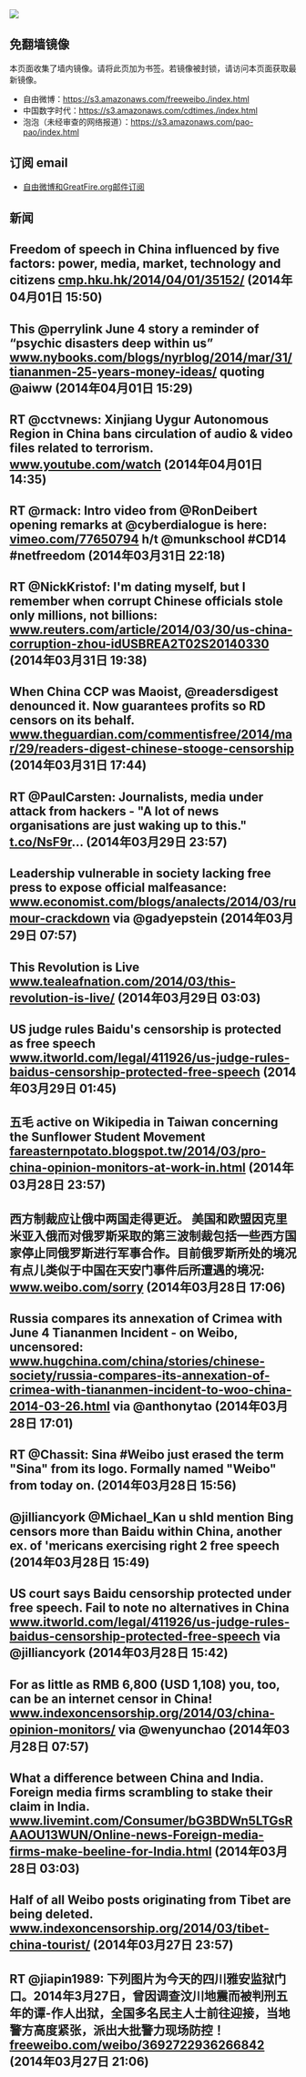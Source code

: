 <img src="https://raw.githubusercontent.com/greatfire/z/master/logos.gif" />

## 免翻墙镜像
本页面收集了墙内镜像。请将此页加为书签。若镜像被封锁，请访问本页面获取最新镜像。
* 自由微博：https://s3.amazonaws.com/freeweibo./index.html
* 中国数字时代：https://s3.amazonaws.com/cdtimes./index.html
* 泡泡（未经审查的网络报道）：https://s3.amazonaws.com/pao-pao/index.html

## 订阅 email
* <a href="https://greatfire.us7.list-manage.com/subscribe?u=854fca58782082e0cbdf204a0&id=c78949b93c">自由微博和GreatFire.org邮件订阅</a>
		
## 新闻
Freedom of speech in China influenced by five factors: power, media, market, technology and citizens <a href="http://cmp.hku.hk/2014/04/01/35152/?utm_source=twitterfeed&utm_medium=twitter">cmp.hku.hk/2014/04/01/35152/</a> (2014年04月01日 15:50)
 ---
This @perrylink June 4 story a reminder of “psychic disasters deep within us” <a href="http://www.nybooks.com/blogs/nyrblog/2014/mar/31/tiananmen-25-years-money-ideas/">www.nybooks.com/blogs/nyrblog/2014/mar/31/tiananmen-25-years-money-ideas/</a> quoting @aiww (2014年04月01日 15:29)
 ---
RT @cctvnews: Xinjiang Uygur Autonomous Region in China bans circulation of audio &amp; video files related to terrorism. <a href="http://www.youtube.com/watch?v=rX0K8rr3RWw&list=PLt-M8o1W_GdSherIG5KY36Wp4Vj0qiqG5">www.youtube.com/watch</a> (2014年04月01日 14:35)
 ---
RT @rmack: Intro video from @RonDeibert opening remarks at @cyberdialogue is here: <a href="http://vimeo.com/77650794">vimeo.com/77650794</a> h/t @munkschool #CD14 #netfreedom (2014年03月31日 22:18)
 ---
RT @NickKristof: I'm dating myself, but I remember when corrupt Chinese officials stole only millions, not billions: <a href="http://www.reuters.com/article/2014/03/30/us-china-corruption-zhou-idUSBREA2T02S20140330">www.reuters.com/article/2014/03/30/us-china-corruption-zhou-idUSBREA2T02S20140330</a> (2014年03月31日 19:38)
 ---
When China CCP was Maoist, @readersdigest denounced it. Now guarantees profits so RD censors on its behalf.   <a href="http://www.theguardian.com/commentisfree/2014/mar/29/readers-digest-chinese-stooge-censorship?CMP=twt_gu">www.theguardian.com/commentisfree/2014/mar/29/readers-digest-chinese-stooge-censorship</a> (2014年03月31日 17:44)
 ---
RT @PaulCarsten: Journalists, media under attack from hackers - "A lot of news organisations are just waking up to this." <a href="http://t.co/NsF9r">t.co/NsF9r</a>… (2014年03月29日 23:57)
 ---
Leadership vulnerable in society lacking free press to expose official malfeasance: <a href="http://www.economist.com/blogs/analects/2014/03/rumour-crackdown?utm_content=bufferfbde3&utm_medium=social&utm_source=twitter.com&utm_campaign=buffer">www.economist.com/blogs/analects/2014/03/rumour-crackdown</a> via @gadyepstein (2014年03月29日 07:57)
 ---
This Revolution is Live <a href="http://www.tealeafnation.com/2014/03/this-revolution-is-live/">www.tealeafnation.com/2014/03/this-revolution-is-live/</a> (2014年03月29日 03:03)
 ---
US judge rules Baidu's censorship is protected as free speech <a href="http://www.itworld.com/legal/411926/us-judge-rules-baidus-censorship-protected-free-speech">www.itworld.com/legal/411926/us-judge-rules-baidus-censorship-protected-free-speech</a> (2014年03月29日 01:45)
 ---
五毛 active on Wikipedia in Taiwan concerning the Sunflower Student Movement <a href="http://fareasternpotato.blogspot.tw/2014/03/pro-china-opinion-monitors-at-work-in.html?utm_content=buffer2b766&utm_medium=social&utm_source=twitter.com&utm_campaign=buffer">fareasternpotato.blogspot.tw/2014/03/pro-china-opinion-monitors-at-work-in.html</a> (2014年03月28日 23:57)
 ---
西方制裁应让俄中两国走得更近。 美国和欧盟因克里米亚入俄而对俄罗斯采取的第三波制裁包括一些西方国家停止同俄罗斯进行军事合作。目前俄罗斯所处的境况有点儿类似于中国在天安门事件后所遭遇的境况: <a href="http://www.weibo.com/sorry?sysbusy">www.weibo.com/sorry</a> (2014年03月28日 17:06)
 ---
Russia compares its annexation of Crimea with June 4 Tiananmen Incident - on Weibo, uncensored: <a href="http://www.hugchina.com/china/stories/chinese-society/russia-compares-its-annexation-of-crimea-with-tiananmen-incident-to-woo-china-2014-03-26.html#.UzU6E8W8whI.twitter">www.hugchina.com/china/stories/chinese-society/russia-compares-its-annexation-of-crimea-with-tiananmen-incident-to-woo-china-2014-03-26.html</a> via @anthonytao (2014年03月28日 17:01)
 ---
RT @Chassit: Sina #Weibo just erased the term "Sina" from its logo. Formally named "Weibo" from today on. (2014年03月28日 15:56)
 ---
@jilliancyork @Michael_Kan u shld mention Bing censors more than Baidu within China, another ex. of 'mericans exercising right 2 free speech (2014年03月28日 15:49)
 ---
US court says Baidu censorship protected under free speech. Fail to note no alternatives in China <a href="http://www.itworld.com/legal/411926/us-judge-rules-baidus-censorship-protected-free-speech">www.itworld.com/legal/411926/us-judge-rules-baidus-censorship-protected-free-speech</a> via @jilliancyork (2014年03月28日 15:42)
 ---
For as little as RMB 6,800 (USD 1,108) you, too, can be an internet censor in China! <a href="http://www.indexoncensorship.org/2014/03/china-opinion-monitors/?utm_content=bufferd407d&utm_medium=social&utm_source=twitter.com&utm_campaign=buffer">www.indexoncensorship.org/2014/03/china-opinion-monitors/</a> via @wenyunchao (2014年03月28日 07:57)
 ---
What a difference between China and India. Foreign media firms scrambling to stake their claim in India. <a href="http://www.livemint.com/Consumer/bG3BDWn5LTGsRAAOU13WUN/Online-news-Foreign-media-firms-make-beeline-for-India.html">www.livemint.com/Consumer/bG3BDWn5LTGsRAAOU13WUN/Online-news-Foreign-media-firms-make-beeline-for-India.html</a> (2014年03月28日 03:03)
 ---
Half of all Weibo posts originating from Tibet are being deleted. <a href="http://www.indexoncensorship.org/2014/03/tibet-china-tourist/?utm_content=bufferec602&utm_medium=social&utm_source=twitter.com&utm_campaign=buffer">www.indexoncensorship.org/2014/03/tibet-china-tourist/</a> (2014年03月27日 23:57)
 ---
RT @jiapin1989: 下列图片为今天的四川雅安监狱门口。2014年3月27日，曾因调查汶川地震而被判刑五年的谭-作人出狱，全国多名民主人士前往迎接，当地警方高度紧张，派出大批警力现场防控！ <a href="https://freeweibo.com/weibo/3692722936266842">freeweibo.com/weibo/3692722936266842</a> (2014年03月27日 21:06)
 ---
